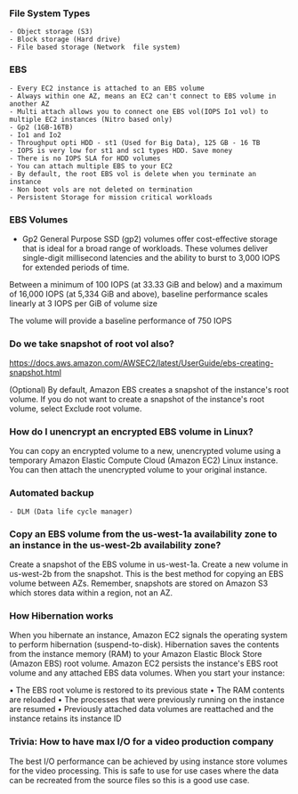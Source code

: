 ### File System Types
    - Object storage (S3)
    - Block storage (Hard drive)
    - File based storage (Network  file system)

### EBS
    - Every EC2 instance is attached to an EBS volume
    - Always within one AZ, means an EC2 can't connect to EBS volume in another AZ
    - Multi attach allows you to connect one EBS vol(IOPS Io1 vol) to multiple EC2 instances (Nitro based only)
    - Gp2 (1GB-16TB)
    - Io1 and Io2
    - Throughput opti HDD - st1 (Used for Big Data), 125 GB - 16 TB
    - IOPS is very low for st1 and sc1 types HDD. Save money
    - There is no IOPS SLA for HDD volumes
    - You can attach multiple EBS to your EC2
    - By default, the root EBS vol is delete when you terminate an instance
    - Non boot vols are not deleted on termination
    - Persistent Storage for mission critical workloads

### EBS Volumes

* Gp2
General Purpose SSD (gp2) volumes offer cost-effective storage that is ideal for a broad range of workloads. These volumes deliver single-digit millisecond latencies and the ability to burst to 3,000 IOPS for extended periods of time.

Between a minimum of 100 IOPS (at 33.33 GiB and below) and a maximum of 16,000 IOPS (at 5,334 GiB and above), baseline performance scales linearly at 3 IOPS per GiB of volume size

The volume will provide a baseline performance of 750 IOPS

### Do we take snapshot of root vol also?
https://docs.aws.amazon.com/AWSEC2/latest/UserGuide/ebs-creating-snapshot.html

(Optional) By default, Amazon EBS creates a snapshot of the instance's root volume. If you do not want to create a snapshot of the instance's root volume, select Exclude root volume.

### How do I unencrypt an encrypted EBS volume in Linux?
You can copy an encrypted volume to a new, unencrypted volume using a temporary Amazon Elastic Compute Cloud (Amazon EC2) Linux instance. You can then attach the unencrypted volume to your original instance.

### Automated backup
    - DLM (Data life cycle manager)

### Copy an EBS volume from the us-west-1a availability zone to an instance in the us-west-2b availability zone?

Create a snapshot of the EBS volume in us-west-1a. Create a new volume in us-west-2b from the snapshot.
This is the best method for copying an EBS volume between AZs. Remember, snapshots are stored on Amazon S3 which stores data within a region, not an AZ.

### How Hibernation works

When you hibernate an instance, Amazon EC2 signals the operating system to perform hibernation (suspend-to-disk). Hibernation saves the contents from the instance memory (RAM) to your Amazon Elastic Block Store (Amazon EBS) root volume. Amazon EC2 persists the instance's EBS root volume and any attached EBS data volumes. When you start your instance:

  • The EBS root volume is restored to its previous state
  • The RAM contents are reloaded
  • The processes that were previously running on the instance are resumed
  • Previously attached data volumes are reattached and the instance retains its instance ID

### Trivia: How to have max I/O for a video production company

The best I/O performance can be achieved by using instance store volumes for the video processing. This is safe to use for use cases where the data can be recreated from the source files so this is a good use case.

